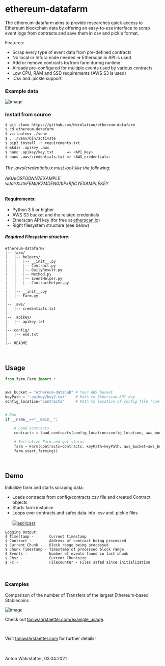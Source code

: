 # ethereum-datafarm

The ethereum-datafarm aims to provide researches quick access to Ethereum blockchain data by offering an easy-to-use interface to scrap event logs from contracts and save them in csv and pickle format.

Features:
* Scrap every type of event data from pre-defined contracts
* No local or Infura node needed => Etherscan.io API is used
* Add or remove contracts to/from farm during runtime
* Already pre-configured for multiple events used by various contracts
* Low CPU, RAM and SSD requirements (AWS S3 is used)
* .Csv and .pickle support

### Example data
![image](https://user-images.githubusercontent.com/51536394/113472965-cd7c9100-9466-11eb-928b-b372b57fe749.png)


### Install from source
```bash
$ git clone https://github.com/Nerolation/ethereum-datafarm
$ cd ethereum-datafarm
$ virtualenv ./venv
$ . ./venv/bin/activate
$ pip3 install -r requirements.txt
$ mkdir .apikey .aws
$ nano .apikey/key.txt      => <API_Key>
$ nano .aws/credentials.txt => <AWS_credentials>
```


###### The .aws/credentials.tx must look like the following: <br /><br />  AKIAIOSFODNN7EXAMPLE <br /> wJalrXUtnFEMI/K7MDENG/bPxRfiCYEXAMPLEKEY


#### Requirements:

* Python 3.5 or higher
* AWS S3 bucket and the related credentials
* Etherscan API key (for free at [etherscan.io](https://etherscan.io))
* Right filesystem structure (see below)

##### Required Filesystem structure:
```console
ethereum-datafarm/
|-- farm/
|   |-- helpers/
|   |   |-- __init__.py
|   |   |-- Contract.py
|   |   |-- DailyResult.py
|   |   |-- Method.py
|   |   |-- EventHelper.py
|   |   |-- ContractHelper.py
|   |   
|   |-- __init__.py
|   |-- Farm.py
|
|-- .aws/
|   |-- credentials.txt
|   
|-- .apikey/
|   |-- apikey.txt
|
|-- config/
|   |-- end.txt
|
|-- README
```
<br />

## Usage

```python
from farm.Farm import *


aws_bucket = "ethereum-datahub" # Your AWS bucket
keyPath = ".apikey/key2.txt"    # Path to Etherscan API key
config_location="contracts"     # Path to location of config file (contracts.csv)


# Run
if __name__=="__main__":
    
    # Load contracts
    contracts = load_contracts(config_location=config_location, aws_bucket=aws_bucket)

    # Initialize Farm and get status
    farm = Farm(contracts=contracts, keyPath=keyPath, aws_bucket=aws_bucket).status()
    farm.start_farming()
```

<br />

## Demo

Initialize farm and starts scraping data:
* Loads contracts from config/contracts.csv file and created Contract objects
* Starts farm instance
* Loops over contracts and safes data into .csv and .pickle files <br /><br />
[![asciicast](https://asciinema.org/a/404795.svg)](https://asciinema.org/a/404795)
```console
Logging Output:
$ Timestamp -       Current timestamp
$ Contract -        Address of contract being processed
$ Current Chunk -   Block range being processed
$ Chunk Timestamp - Timestamp of processed block range
$ Events -          Number of events found in last chunk
$ Chsz -            Current Chunksize
$ Fc -              Filecounter - Files safed since initialization
```
<br />

### Examples

Comparison of the number of Transfers of the largest Ethereum-based Stablecoins

![image](https://ethereum-datahub.s3.eu-central-1.amazonaws.com/graphs/stablecoin_transfers_for-git.png)


Check out [toniwahrstaetter.com/example_usage](https://toniwahrstaetter.com/example_usage.html). 




<br />


Visit [toniwahrstaetter.com](https://toniwahrstaetter.com/) for further details!
<br/><br/><br/>

Anton Wahrstätter, 03.04.2021 
